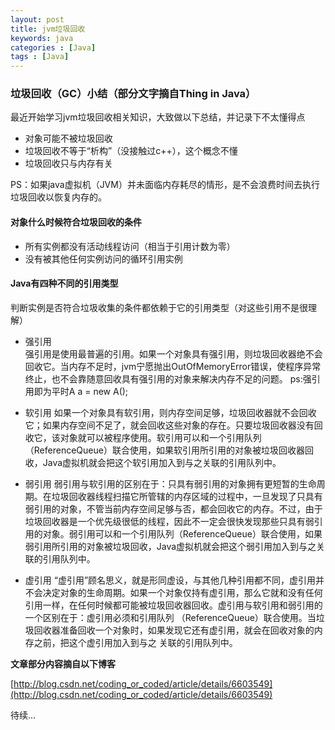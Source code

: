 ```yaml
---
layout: post
title: jvm垃圾回收
keywords: java
categories : [Java]
tags : [Java]
---
```


### 垃圾回收（GC）小结（部分文字摘自Thing in Java）
最近开始学习jvm垃圾回收相关知识，大致做以下总结，并记录下不太懂得点

* 对象可能不被垃圾回收
* 垃圾回收不等于“析构”（没接触过c++），这个概念不懂
* 垃圾回收只与内存有关

PS：如果java虚拟机（JVM）并未面临内存耗尽的情形，是不会浪费时间去执行垃圾回收以恢复内存的。

#### 对象什么时候符合垃圾回收的条件

* 所有实例都没有活动线程访问（相当于引用计数为零）
* 没有被其他任何实例访问的循环引用实例

#### Java有四种不同的引用类型

判断实例是否符合垃圾收集的条件都依赖于它的引用类型（对这些引用不是很理解）

* 强引用	
强引用是使用最普遍的引用。如果一个对象具有强引用，则垃圾回收器绝不会回收它。当内存不足时，jvm宁愿抛出OutOfMemoryError错误，使程序异常终止，也不会靠随意回收具有强引用的对象来解决内存不足的问题。
ps:强引用即为平时A a = new A();

* 软引用
如果一个对象具有软引用，则内存空间足够，垃圾回收器就不会回收它；如果内存空间不足了，就会回收这些对象的存在。只要垃圾回收器没有回收它，该对象就可以被程序使用。软引用可以和一个引用队列（ReferenceQueue）联合使用，如果软引用所引用的对象被垃圾回收器回收，Java虚拟机就会把这个软引用加入到与之关联的引用队列中。

* 弱引用
弱引用与软引用的区别在于：只具有弱引用的对象拥有更短暂的生命周期。在垃圾回收器线程扫描它所管辖的内存区域的过程中，一旦发现了只具有弱引用的对象，不管当前内存空间足够与否，都会回收它的内存。不过，由于垃圾回收器是一个优先级很低的线程，因此不一定会很快发现那些只具有弱引用的对象。弱引用可以和一个引用队列（ReferenceQueue）联合使用，如果弱引用所引用的对象被垃圾回收，Java虚拟机就会把这个弱引用加入到与之关联的引用队列中。

* 虚引用
“虚引用”顾名思义，就是形同虚设，与其他几种引用都不同，虚引用并不会决定对象的生命周期。如果一个对象仅持有虚引用，那么它就和没有任何引用一样，在任何时候都可能被垃圾回收器回收。虚引用与软引用和弱引用的一个区别在于：虚引用必须和引用队列 （ReferenceQueue）联合使用。当垃圾回收器准备回收一个对象时，如果发现它还有虚引用，就会在回收对象的内存之前，把这个虚引用加入到与之 关联的引用队列中。

**文章部分内容摘自以下博客**

[http://blog.csdn.net/coding_or_coded/article/details/6603549](http://blog.csdn.net/coding_or_coded/article/details/6603549)

待续...
